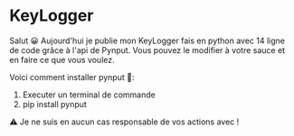# KeyLogger
Salut 😀 Aujourd'hui je publie mon KeyLogger fais en python avec 14 ligne de code grâce à l'api de Pynput.
Vous pouvez le modifier à votre sauce et en faire ce que vous voulez.

Voici comment installer pynput 📡:
1. Executer un terminal de commande
2. pip install pynput

⚠️ Je ne suis en aucun cas responsable de vos actions avec !
